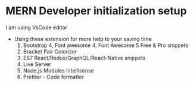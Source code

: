 # MERN Developer initialization setup
I am using VsCode editor
  * Using these extension for more help to your saving time
    1. Bootstrap 4, Font awesome 4, Font Awesome 5 Free & Pro snippets
    2. Bracket Pair Colorizer
    3. ES7 React/Redux/GraphQL/React-Native snippets
    4. Live Server
    5. Node.js Modules Intellisense
    6. Prettier - Code formatter

